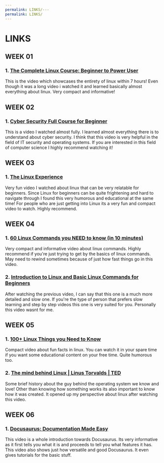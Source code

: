```yaml
---
permalink: LINKS/---
permalink: LINKS/
---
```


# LINKS

## WEEK 01
### 1. [The Complete Linux Course: Beginner to Power User](https://youtu.be/wBp0Rb-ZJak)
This is the video which showcases the entirety of linux within 7 hours! Even though it was a long video i watched it and learned basically almost everything about linux. Very compact and informative!

## WEEK 02
### 1. [Cyber Security Full Course for Beginner](https://youtu.be/U_P23SqJaDc)
This is a video I watched almost fully. I learned almost everything there is to understand about cyber security. I think that this video is very helpful in the field of IT security and operating systems. If you are interested in this field of computer science I highly recommend watching it!

## WEEK 03
### 1. [The Linux Experience](https://youtu.be/8WkcLwXCFJQ?si=DG2HikQRPaGWstIH)
Very fun video I watched about linux that can be very relatable for beginners. Since Linux for beginners can be quite frightening and hard to navigate through I found this very humorous and educational at the same time! For people who are just getting into Linux its a very fun and compact video to watch. Highly recommend.

## WEEK 04
### 1. [60 Linux Commands you NEED to know (in 10 minutes)](https://www.youtube.com/watch?v=gd7BXuUQ91w)
Very compact and informative video about linux commands. Highly recommend if you're just trying to get by the basics of linux commands. May need to rewind sometimes because of just how fast things go in this video.

### 2. [Introduction to Linux and Basic Linux Commands for Beginners](https://www.youtube.com/watch?v=IVquJh3DXUA)
After watching the previous video, I can say that this one is a much more detailed and slow one. If you're the type of person that prefers slow learning and step by step videos this one is very suited for you. Personally this video wasnt for me.

## WEEK 05
### 1. [100+ Linux Things you Need to Know](https://www.youtube.com/watch?v=LKCVKw9CzFo)
Compact video about fun facts in linux. You can watch it in your spare time if you want some educational content on your free time. Quite humorous too.

### 2. [The mind behind Linux | Linus Torvalds | TED](https://www.youtube.com/watch?v=o8NPllzkFhE)
Some brief history about the guy behind the operating system we know and love! Other than knowing how something works its also important to know how it was created. It opened up my perspective about linux after watching this video.

## WEEK 06
### 1. [Docusaurus: Documentation Made Easy](https://www.youtube.com/watch?v=Yhyx7otSksg)
This video is a whole introduction towards Docusaurus. Its very informative as it first tells you what it is and proceeds to tell you what features it has. This video also shows just how versatile and good Docusaurus. It even gives tutorials for the basic stuff.
